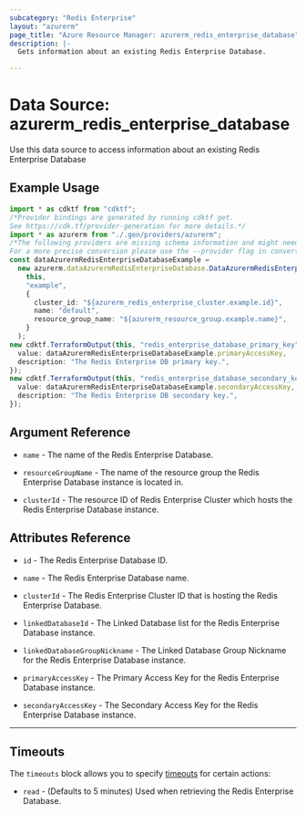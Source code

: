```yaml
---
subcategory: "Redis Enterprise"
layout: "azurerm"
page_title: "Azure Resource Manager: azurerm_redis_enterprise_database"
description: |-
  Gets information about an existing Redis Enterprise Database.

---
```


# Data Source: azurerm\_redis\_enterprise\_database

Use this data source to access information about an existing Redis Enterprise Database

## Example Usage

```typescript
import * as cdktf from "cdktf";
/*Provider bindings are generated by running cdktf get.
See https://cdk.tf/provider-generation for more details.*/
import * as azurerm from "./.gen/providers/azurerm";
/*The following providers are missing schema information and might need manual adjustments to synthesize correctly: azurerm.
For a more precise conversion please use the --provider flag in convert.*/
const dataAzurermRedisEnterpriseDatabaseExample =
  new azurerm.dataAzurermRedisEnterpriseDatabase.DataAzurermRedisEnterpriseDatabase(
    this,
    "example",
    {
      cluster_id: "${azurerm_redis_enterprise_cluster.example.id}",
      name: "default",
      resource_group_name: "${azurerm_resource_group.example.name}",
    }
  );
new cdktf.TerraformOutput(this, "redis_enterprise_database_primary_key", {
  value: dataAzurermRedisEnterpriseDatabaseExample.primaryAccessKey,
  description: "The Redis Enterprise DB primary key.",
});
new cdktf.TerraformOutput(this, "redis_enterprise_database_secondary_key", {
  value: dataAzurermRedisEnterpriseDatabaseExample.secondaryAccessKey,
  description: "The Redis Enterprise DB secondary key.",
});

```

## Argument Reference

*   `name` - The name of the Redis Enterprise Database.

*   `resourceGroupName` - The name of the resource group the Redis Enterprise Database instance is located in.

*   `clusterId` - The resource ID of Redis Enterprise Cluster which hosts the Redis Enterprise Database instance.

## Attributes Reference

*   `id` - The Redis Enterprise Database ID.

*   `name` - The Redis Enterprise Database name.

*   `clusterId` - The Redis Enterprise Cluster ID that is hosting the Redis Enterprise Database.

*   `linkedDatabaseId` - The Linked Database list for the Redis Enterprise Database instance.

*   `linkedDatabaseGroupNickname` - The Linked Database Group Nickname for the Redis Enterprise Database instance.

*   `primaryAccessKey` - The Primary Access Key for the Redis Enterprise Database instance.

*   `secondaryAccessKey` - The Secondary Access Key for the Redis Enterprise Database instance.

***

## Timeouts

The `timeouts` block allows you to specify [timeouts](https://www.terraform.io/language/resources/syntax#operation-timeouts) for certain actions:

* `read` - (Defaults to 5 minutes) Used when retrieving the Redis Enterprise Database.
